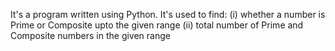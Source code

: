 It's a program written using Python.
It's used to find:
    (i) whether a number is Prime or Composite upto the given range
    (ii) total number of Prime and Composite numbers in the given range
